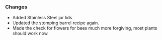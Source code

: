 ### Changes
- Added Stainless Steel jar lids
- Updated the stomping barrel recipe again.
- Made the check for flowers for bees much more forgiving, most plants should work now.